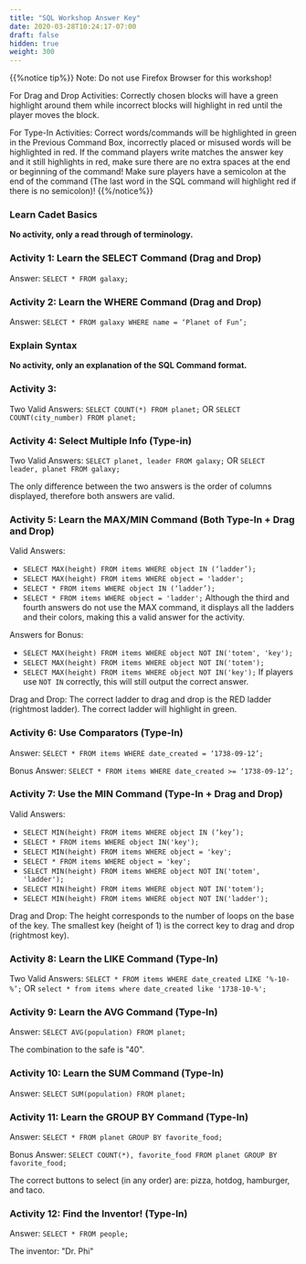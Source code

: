 ```yaml
---
title: "SQL Workshop Answer Key"
date: 2020-03-28T10:24:17-07:00
draft: false
hidden: true
weight: 300
---
```

{{%notice tip%}}
Note: Do not use Firefox Browser for this workshop!

For Drag and Drop Activities: Correctly chosen blocks will have a green highlight around them while incorrect blocks will highlight in red until the player moves the block.

For Type-In Activities: Correct words/commands will be highlighted in green in the Previous Command Box, incorrectly placed or misused words will be highlighted in red. If the command players write matches the answer key and it still highlights in red, make sure there are no extra spaces at the end or beginning of the command! Make sure players have a semicolon at the end of the command (The last word in the SQL command will highlight red if there is no semicolon)!
{{%/notice%}}

### Learn Cadet Basics
**No activity, only a read through of terminology.**

### Activity 1: Learn the SELECT Command (Drag and Drop)
Answer: `SELECT * FROM galaxy;`

### Activity 2: Learn the WHERE Command (Drag and Drop)
Answer: `SELECT * FROM galaxy WHERE name = ‘Planet of Fun’;`

### Explain Syntax
**No activity, only an explanation of the SQL Command format.**

### Activity 3: 
Two Valid Answers:
`SELECT COUNT(*) FROM planet;` OR `SELECT COUNT(city_number) FROM planet;`

### Activity 4: Select Multiple Info (Type-in)
Two Valid Answers: `SELECT planet, leader FROM galaxy;` OR `SELECT leader, planet FROM galaxy;`

The only difference between the two answers is the order of columns displayed, therefore both answers are valid.

### Activity 5: Learn the MAX/MIN Command (Both Type-In + Drag and Drop)
Valid Answers: 
* `SELECT MAX(height) FROM items WHERE object IN (‘ladder’);` 
* `SELECT MAX(height) FROM items WHERE object = 'ladder';`
* `SELECT * FROM items WHERE object IN (‘ladder’);`
* `SELECT * FROM items WHERE object = 'ladder';`
Although the third and fourth answers do not use the MAX command, it displays all the ladders and their colors, making this a valid answer for the activity.

Answers for Bonus:
* `SELECT MAX(height) FROM items WHERE object NOT IN('totem', 'key');`
* `SELECT MAX(height) FROM items WHERE object NOT IN('totem');`
* `SELECT MAX(height) FROM items WHERE object NOT IN('key');`
If players use `NOT IN` correctly, this will still output the correct answer.

Drag and Drop: The correct ladder to drag and drop is the RED ladder (rightmost ladder). The correct ladder will highlight in green.

### Activity 6: Use Comparators (Type-In)
Answer: `SELECT * FROM items WHERE date_created = ‘1738-09-12’;`

Bonus Answer: `SELECT * FROM items WHERE date_created >= ‘1738-09-12’;`

### Activity 7: Use the MIN Command (Type-In + Drag and Drop)
Valid Answers: 
* `SELECT MIN(height) FROM items WHERE object IN (‘key’);` 
* `SELECT * FROM items WHERE object IN('key');`
* `SELECT MIN(height) FROM items WHERE object = 'key';`
* `SELECT * FROM items WHERE object = 'key';`
* `SELECT MIN(height) FROM items WHERE object NOT IN('totem', 'ladder');`
* `SELECT MIN(height) FROM items WHERE object NOT IN('totem');`
* `SELECT MIN(height) FROM items WHERE object NOT IN('ladder');`

Drag and Drop: The height corresponds to the number of loops on the base of the key. The smallest key (height of 1) is the correct key to drag and drop (rightmost key).

### Activity 8: Learn the LIKE Command (Type-In)
Two Valid Answers: `SELECT * FROM items WHERE date_created LIKE ‘%-10-%’;` OR `select * from items where date_created like '1738-10-%';`

### Activity 9: Learn the AVG Command (Type-In)
Answer: `SELECT AVG(population) FROM planet;`

The combination to the safe is "40".

### Activity 10: Learn the SUM Command (Type-In)
Answer: `SELECT SUM(population) FROM planet;`

### Activity 11: Learn the GROUP BY Command (Type-In)
Answer: `SELECT * FROM planet GROUP BY favorite_food;`

Bonus Answer: `SELECT COUNT(*), favorite_food FROM planet GROUP BY favorite_food;`

The correct buttons to select (in any order) are: pizza, hotdog, hamburger, and taco.

### Activity 12: Find the Inventor! (Type-In)
Answer: `SELECT * FROM people;`

The inventor: "Dr. Phi"

